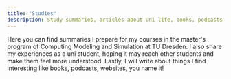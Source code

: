```yaml
---
title: "Studies"
description: Study summaries, articles about uni life, books, podcasts, leaning German.
---
```


Here you can find summaries I prepare for my courses in the master's program of Computing Modeling and Simulation at TU Dresden. I also share my experiences as a uni student, hoping it may reach other students and make them feel more understood. Lastly, I will write about things I find interesting like books, podcasts, websites, you name it!
